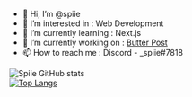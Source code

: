 - 👋 Hi, I’m @spiie
- 👀 I’m interested in : Web Development
- 🌱 I’m currently learning : Next.js
- 📁 I’m currently working on : [Butter Post](https://github.com/spiie/butter-post-next)
- 📫 How to reach me : Discord - \_spiie#7818

![Spiie GitHub stats](https://github-readme-stats.vercel.app/api?username=spiie&show_icons=true&theme=onedark)
<br/>
[![Top Langs](https://github-readme-stats.vercel.app/api/top-langs/?username=spiie)](https://github.com/anuraghazra/github-readme-stats)
<!---
spiie/spiie is a ✨ special ✨ repository because its `README.md` (this file) appears on your GitHub profile.
You can click the Preview link to take a look at your changes.
--->
